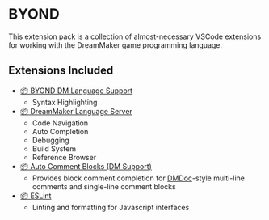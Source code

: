# BYOND
This extension pack is a collection of almost-necessary VSCode extensions for working with the DreamMaker game programming language.

## Extensions Included
- [📦 BYOND DM Language Support](https://marketplace.visualstudio.com/items?itemName=gbasood.byond-dm-language-support)
	- Syntax Highlighting
- [📦 DreamMaker Language Server](https://marketplace.visualstudio.com/items?itemName=platymuus.dm-langclient)
	- Code Navigation
	- Auto Completion
	- Debugging
	- Build System
	- Reference Browser
- [📦 Auto Comment Blocks (DM Support)](https://marketplace.visualstudio.com/items?itemName=stylemistake.auto-comment-blocks)
  - Provides block comment completion for [DMDoc](https://github.com/SpaceManiac/SpacemanDMM/tree/master/src/dmdoc)-style multi-line comments and single-line comment blocks
- [📦 ESLint](https://marketplace.visualstudio.com/items?itemName=dbaeumer.vscode-eslint)
  - Linting and formatting for Javascript interfaces
